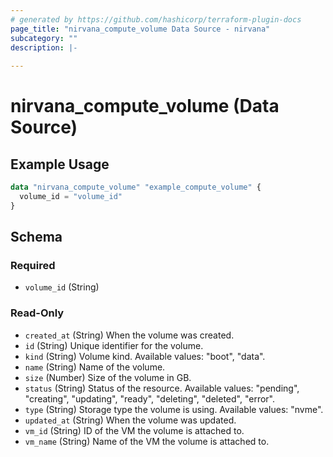 ```yaml
---
# generated by https://github.com/hashicorp/terraform-plugin-docs
page_title: "nirvana_compute_volume Data Source - nirvana"
subcategory: ""
description: |-
  
---
```


# nirvana_compute_volume (Data Source)



## Example Usage

```terraform
data "nirvana_compute_volume" "example_compute_volume" {
  volume_id = "volume_id"
}
```

<!-- schema generated by tfplugindocs -->
## Schema

### Required

- `volume_id` (String)

### Read-Only

- `created_at` (String) When the volume was created.
- `id` (String) Unique identifier for the volume.
- `kind` (String) Volume kind.
Available values: "boot", "data".
- `name` (String) Name of the volume.
- `size` (Number) Size of the volume in GB.
- `status` (String) Status of the resource.
Available values: "pending", "creating", "updating", "ready", "deleting", "deleted", "error".
- `type` (String) Storage type the volume is using.
Available values: "nvme".
- `updated_at` (String) When the volume was updated.
- `vm_id` (String) ID of the VM the volume is attached to.
- `vm_name` (String) Name of the VM the volume is attached to.
